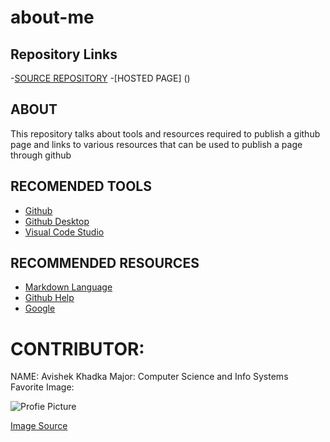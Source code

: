 # about-me

## Repository Links 

-[SOURCE REPOSITORY](https://github.com/Askay07/about-me)
-[HOSTED PAGE] ()

## ABOUT 
This repository talks about tools and resources required to publish a github page and links to various resources that can be used to publish a page through github

## RECOMENDED TOOLS
- [Github](https://github.com)
- [Github Desktop](https://desktop.github.com)
- [Visual Code Studio](https://code.visualstudio.com)

## RECOMMENDED RESOURCES 
- [Markdown Language](https://www.markdownguide.org)
- [Github Help](https://help.github.com/en/github/working-with-github-pages/configuring-a-publishing-source-for-your-github-pages-site)
- [Google](https://www.google.com/?client=safari)

# CONTRIBUTOR: 

   NAME: Avishek Khadka
   Major: Computer Science and Info Systems    
   Favorite Image: 
   
   ![Profie Picture](https://scontent.fcou1-1.fna.fbcdn.net/v/t1.0-9/21230991_872265406273345_508326925452179400_n.jpg?_nc_cat=100&_nc_ohc=8RegoXEwpWUAX9cxcm9&_nc_ht=scontent.fcou1-1.fna&oh=554c571bd0f0a801a7c76794dd41c5c6&oe=5ECAF432)
   
   [Image Source](www.facebook.com/Askay07) 
   
   


